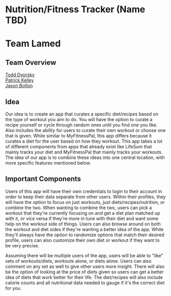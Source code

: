 # Nutrition/Fitness Tracker (Name TBD)

# Team Lamed

## Team Overview
[Todd Dvorsky](https://www.github.com/todddvorsky)  
[Patrick Kelley](https://www.github.com/pkelley98)   
[Jason Bolton](https://www.github.com/BoltyDawg)  

## Idea
Our idea is to create an app that curates a specific diet/recipes based on the type of workout you aim to do. You will have the option to curate a recipe yourself or cycle through random ones until you find one you like. Also includes the ability for users to curate their own workout or choose one that is given. While similar to MyFitnessPal, this app differs because it curates a diet for the user based on how they workout. This app takes a lot of different components from apps that already exist like LifeSum that mainly tracks your diet and MyFitnessPal that mainly tracks your workouts. The idea of our app is to combine these ideas into one central location, with more specific features mentioned below.

## Important Components
Users of this app will have their own credentials to login to their account in order to keep their data separate from other users. Within their
profiles, they will have the option to focus on just workouts, just diets/recipes/nutrition, or combine the two. When wanting to combine the two, users can pick a workout that they're currently focusing on and get a diet plan matched up with it, or vice versa if they're more in tune with their diet and want some help on the workout side of things. Users can also browse around on both the workout and diet sides if they're wanting a better idea of the app. While they'll always have the option to randomize options that match their desired profile, users can also customize their own diet or workout if they want to be very precise.

Assuming there will be multiple users of the app, users will be able to "like" sets of workouts/diets, workouts alone, or diets alone. Users can also comment on any set as well to give other users more insight. There will also be the option of looking at the price of diets given so users can get a better idea of diets that work better for their life. The diet/recipes will also include calorie counts and all nutritional data needed to gauge if it's the correct diet for you.




